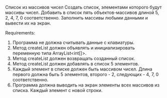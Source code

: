 Список из массивов чисел
Создать список, элементами которого будут массивы чисел.
Добавить в список пять объектов-массивов длиной 5, 2, 4, 7, 0 соответственно.
Заполнить массивы любыми данными и вывести их на экран.


Requirements:
1. Программа не должна считывать данные с клавиатуры.
2. Метод createList должен объявлять и инициализировать переменную типа ArrayList<int[]>.
3. Метод createList должен возвращать созданный список.
4. Метод createList должен добавлять в список 5 элементов.
5. Каждый элемент в списке должен быть массивом чисел. Длина первого должна быть 5 элементов, второго - 2, следующих - 4, 7, 0 соответственно.
6. Программа должна выводить на экран элементы всех массивов из списка. Каждый элемент с новой строки.
